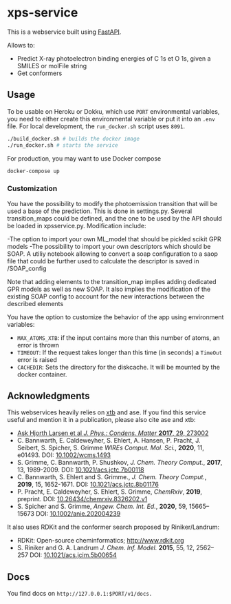 # xps-service

This is a webservice built using [FastAPI](https://github.com/tiangolo/fastapi).

Allows to:

- Predict X-ray photoelectron binding energies of C 1s et O 1s, given a SMILES or molFile string
- Get conformers

## Usage

To be usable on Heroku or Dokku, which use `PORT` environmental variables, you need to either create this environmental variable or put it into an `.env` file. For local development, the `run_docker.sh` script uses `8091`.

```bash
./build_docker.sh # builds the docker image
./run_docker.sh # starts the service
```

For production, you may want to use Docker compose

```bash
docker-compose up
```

### Customization

You have the possibility to modify the photoemission transition that will be used a base of the prediction. This is done in settings.py. Several transition_maps could be defined, and the one to be used by the API should be loaded in xpsservice.py. Modification include:

-The option to import your own ML_model that should be pickled scikit GPR models
-The possibility to import your own descriptors which should be SOAP. A utiliy notebook allowing to convert a soap configuration to a saop file that could be further used to calculate the descriptor is saved in /SOAP_config

Note that adding elements to the transition_map implies adding dedicated GPR models as well as new SOAP. It also implies the modification of the existing SOAP config to account for the new interactions between the described elements

You have the option to customize the behavior of the app using environment variables:

- `MAX_ATOMS_XTB`: if the input contains more than this number of atoms, an error is thrown
- `TIMEOUT`: If the request takes longer than this time (in seconds) a `TimeOut` error is raised
- `CACHEDIR`: Sets the directory for the diskcache. It will be mounted by the docker container.

## Acknowledgments

This webservices heavily relies on [xtb](https://github.com/grimme-lab/xtb#citations) and ase. If you find this service useful and mention it in a publication, please also cite ase and xtb:

- [Ask Hjorth Larsen et al _J. Phys.: Condens. Matter_ **2017**, 29, 273002](https://iopscience.iop.org/article/10.1088/1361-648X/aa680e/meta)
- C. Bannwarth, E. Caldeweyher, S. Ehlert, A. Hansen, P. Pracht, J. Seibert, S. Spicher, S. Grimme
  _WIREs Comput. Mol. Sci._, **2020**, 11, e01493.
  DOI: [10.1002/wcms.1493](https://doi.org/10.1002/wcms.1493)
- S. Grimme, C. Bannwarth, P. Shushkov, _J. Chem. Theory Comput._, **2017**, 13, 1989-2009.
  DOI: [10.1021/acs.jctc.7b00118](https://dx.doi.org/10.1021/acs.jctc.7b00118)
- C. Bannwarth, S. Ehlert and S. Grimme., _J. Chem. Theory Comput._, **2019**, 15, 1652-1671.
  DOI: [10.1021/acs.jctc.8b01176](https://dx.doi.org/10.1021/acs.jctc.8b01176)
- P. Pracht, E. Caldeweyher, S. Ehlert, S. Grimme, _ChemRxiv_, **2019**, preprint.
  DOI: [10.26434/chemrxiv.8326202.v1](https://dx.doi.org/10.26434/chemrxiv.8326202.v1)
- S. Spicher and S. Grimme, _Angew. Chem. Int. Ed._, **2020**, 59, 15665–15673
  DOI: [10.1002/anie.202004239](https://doi.org/10.1002/anie.202004239)

It also uses RDKit and the conformer search proposed by Riniker/Landrum:

- RDKit: Open-source cheminformatics; http://www.rdkit.org
- S. Riniker and G. A. Landrum _J. Chem. Inf. Model._ **2015**, 55, 12, 2562–257 DOI: [10.1021/acs.jcim.5b00654](https://doi.org/10.1021/acs.jcim.5b00654)

## Docs

You find docs on `http://127.0.0.1:$PORT/v1/docs.`
